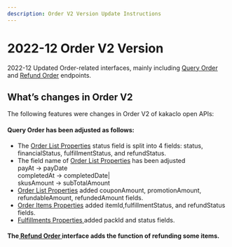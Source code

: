 ```yaml
---
description: Order V2 Version Update Instructions
---
```


# 2022-12 Order V2 Version

2022-12 Updated Order-related interfaces, mainly including [Query Order](../admin-api/order-1/order-list/) and [Refund Order](../admin-api/order-1/refund-order.md) endpoints.

## What’s changes in Order V2

The following features were changes in Order V2 of kakaclo open APIs:

#### Query Order has been adjusted as follows:

* The [Order List Properties](../admin-api/order-1/order-list/#response-parameter) status field is split into 4 fields: status, financialStatus, fulfillmentStatus, and refundStatus.
* The field name of [Order List Properties](../admin-api/order-1/order-list/#response-parameter) has been adjusted \
  payAt -> payDate\
  completedAt -> completedDate|\
  skusAmount -> subTotalAmount
* [Order List Properties](../admin-api/order-1/order-list/#response-parameter) added couponAmount, promotionAmount, refundableAmount, refundedAmount fields.
* [Order Items Properties](../admin-api/order-1/order-list/#response-parameter-2) added itemId,fulfillmentStatus, and refundStatus fields.
* [Fulfillments Properties ](../admin-api/order-1/order-list/#response-parameter-1)added packId and status fields.

#### The[ Refund Order](../admin-api/order-1/refund-order.md)[ ](../admin-api/order-1/refund-order.md)interface adds the function of refunding some items.

